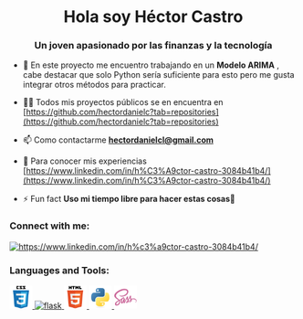 <h1 align="center">Hola soy Héctor Castro</h1>
<h3 align="center">Un joven apasionado por las finanzas y la tecnología</h3>

- 🔭 En este proyecto me encuentro trabajando en un **Modelo ARIMA** , cabe destacar que solo Python sería suficiente para esto pero me gusta integrar otros métodos para practicar.

- 👨‍💻 Todos mis proyectos públicos se en encuentra en [https://github.com/hectordanielc?tab=repositories](https://github.com/hectordanielc?tab=repositories)

- 📫 Como contactarme **hectordanielcl@gmail.com**

- 📄 Para conocer mis experiencias [https://www.linkedin.com/in/h%C3%A9ctor-castro-3084b41b4/](https://www.linkedin.com/in/h%C3%A9ctor-castro-3084b41b4/)

- ⚡ Fun fact **Uso mi tiempo libre para hacer estas cosas🤦**

<h3 align="left">Connect with me:</h3>
<p align="left">
<a href="https://linkedin.com/in/https://www.linkedin.com/in/h%c3%a9ctor-castro-3084b41b4/" target="blank"><img align="center" src="https://raw.githubusercontent.com/rahuldkjain/github-profile-readme-generator/master/src/images/icons/Social/linked-in-alt.svg" alt="https://www.linkedin.com/in/h%c3%a9ctor-castro-3084b41b4/" height="30" width="40" /></a>
</p>

<h3 align="left">Languages and Tools:</h3>
<p align="left"> <a href="https://www.w3schools.com/css/" target="_blank" rel="noreferrer"> <img src="https://raw.githubusercontent.com/devicons/devicon/master/icons/css3/css3-original-wordmark.svg" alt="css3" width="40" height="40"/> </a> <a href="https://flask.palletsprojects.com/" target="_blank" rel="noreferrer"> <img src="https://www.vectorlogo.zone/logos/pocoo_flask/pocoo_flask-icon.svg" alt="flask" width="40" height="40"/> </a> <a href="https://www.w3.org/html/" target="_blank" rel="noreferrer"> <img src="https://raw.githubusercontent.com/devicons/devicon/master/icons/html5/html5-original-wordmark.svg" alt="html5" width="40" height="40"/> </a> <a href="https://www.python.org" target="_blank" rel="noreferrer"> <img src="https://raw.githubusercontent.com/devicons/devicon/master/icons/python/python-original.svg" alt="python" width="40" height="40"/> </a> <a href="https://sass-lang.com" target="_blank" rel="noreferrer"> <img src="https://raw.githubusercontent.com/devicons/devicon/master/icons/sass/sass-original.svg" alt="sass" width="40" height="40"/> </a> </p>